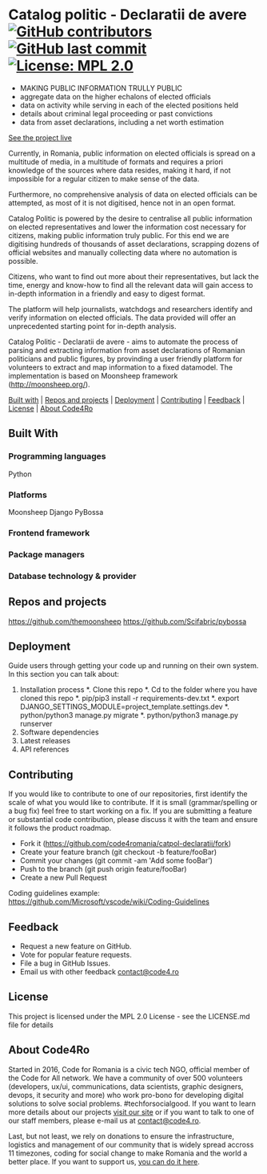 # Catalog politic  - Declaratii de avere [![GitHub contributors](https://img.shields.io/github/contributors/code4romania/catpol-declaratii.svg)](https://github.com/code4romania/catpol-declaratii/graphs/contributors) [![GitHub last commit](https://img.shields.io/github/last-commit/code4romania/catpol-declaratii.svg)](https://github.com/code4romania/catpol-declaratii/commits/master) [![License: MPL 2.0](https://img.shields.io/badge/license-MPL%202.0-brightgreen.svg)](https://opensource.org/licenses/MPL-2.0)

* MAKING PUBLIC INFORMATION TRULLY PUBLIC 
* aggregate data on the higher echalons of elected officials
* data on activity while serving in each of the elected positions held
* details about criminal legal proceeding or past convictions
* data from asset declarations, including a net worth estimation

[See the project live](http://catalogpolitic.ro/)

Currently, in Romania, public information on elected officials is spread on a multitude of media, in a multitude of formats and requires a
priori knowledge of the sources where data resides, making it hard, if not impossible for a regular citizen to make sense of the data.

Furthermore, no comprehensive analysis of data on elected officials can be attempted, as most of it is not digitised, hence not in an open
format.

Catalog Politic is powered by the desire to centralise all public information on elected representatives and lower the information cost necessary for
citizens, making public information truly public. For this end we are digitising hundreds of thousands of asset declarations, scrapping dozens of official websites and manually collecting data where no
automation is possible.

Citizens, who want to find out more about their representatives, but lack the time, energy and know-how to find all the relevant data will gain
access to in-depth information in a friendly and easy to digest format.

The platform will help journalists, watchdogs and researchers identify and verify information on elected officials. The data provided will offer an
unprecedented starting point for in-depth analysis.

Catalog Politic - Declaratii de avere - aims to automate the process of parsing and extracting information from asset declarations of Romanian politicians and public figures, by provinding a user friendly platform for volunteers to extract and map information to a fixed datamodel. The implementation is based on Moonsheep framework (http://moonsheep.org/).

[Built with](#built-with) | [Repos and projects](#repos-and-projects) | [Deployment](#deployment) | [Contributing](#contributing) | [Feedback](#feedback) | [License](#license) | [About Code4Ro](#about-code4ro)

## Built With 

### Programming languages

Python

### Platforms

Moonsheep
Django
PyBossa

### Frontend framework

### Package managers

### Database technology & provider

## Repos and projects

https://github.com/themoonsheep
https://github.com/Scifabric/pybossa

## Deployment 

Guide users through getting your code up and running on their own system. In this section you can talk about:
1. Installation process
  *. Clone this repo
  *. Cd to the folder where you have cloned this repo
  *. pip/pip3 install -r requirements-dev.txt
  *. export DJANGO_SETTINGS_MODULE=project_template.settings.dev
  *. python/python3 manage.py migrate
  *. python/python3 manage.py runserver
2. Software dependencies
3. Latest releases
4. API references

## Contributing 

If you would like to contribute to one of our repositories, first identify the scale of what you would like to contribute. If it is small (grammar/spelling or a bug fix) feel free to start working on a fix. If you are submitting a feature or substantial code contribution, please discuss it with the team and ensure it follows the product roadmap. 

* Fork it (https://github.com/code4romania/catpol-declaratii/fork)
* Create your feature branch (git checkout -b feature/fooBar)
* Commit your changes (git commit -am 'Add some fooBar')
* Push to the branch (git push origin feature/fooBar)
* Create a new Pull Request

Coding guidelines example: https://github.com/Microsoft/vscode/wiki/Coding-Guidelines

## Feedback 

* Request a new feature on GitHub.
* Vote for popular feature requests.
* File a bug in GitHub Issues.
* Email us with other feedback contact@code4.ro

## License 

This project is licensed under the MPL 2.0 License - see the LICENSE.md file for details

## About Code4Ro

Started in 2016, Code for Romania is a civic tech NGO, official member of the Code for All network. We have a community of over 500 volunteers (developers, ux/ui, communications, data scientists, graphic designers, devops, it security and more) who work pro-bono for developing digital solutions to solve social problems. #techforsocialgood. If you want to learn more details about our projects [visit our site](https://www.code4.ro/en/) or if you want to talk to one of our staff members, please e-mail us at contact@code4.ro.

Last, but not least, we rely on donations to ensure the infrastructure, logistics and management of our community that is widely spread accross 11 timezones, coding for social change to make Romania and the world a better place. If you want to support us, [you can do it here](https://code4.ro/en/donate/).

